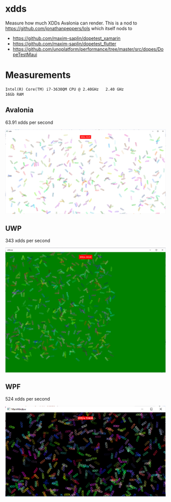 # xdds

Measure how much XDDs Avalonia can render. This is a nod to https://github.com/jonathanpeppers/lols which itself nods to
- https://github.com/maxim-saplin/dopetest_xamarin
- https://github.com/maxim-saplin/dopetest_flutter
- https://github.com/unoplatform/performance/tree/master/src/dopes/DopeTestMaui

# Measurements

```
Intel(R) Core(TM) i7-3630QM CPU @ 2.40GHz   2.40 GHz
16Gb RAM
```

## Avalonia
63.91 xdds per second

<img src="docs/measurements.png" width="600" />

## UWP
343 xdds per second

<img src="docs/uwp_measurements.png" width="600" />

## WPF

524 xdds per second

<img src="docs/wpf_measurements.png" width="600" />

